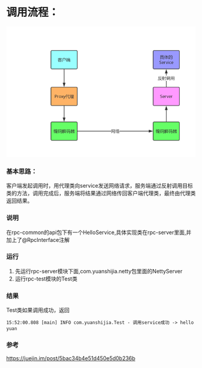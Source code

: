 
# 调用流程：
![](my-rpc.png)

### 基本思路：
  客户端发起调用时，用代理类向service发送网络请求，服务端通过反射调用目标类的方法，调用完成后，服务端将结果通过网络传回客户端代理类，最终由代理类返回结果。
  
### 说明
在rpc-common的api包下有一个HelloService,具体实现类在rpc-server里面,并加上了@RpcInterface注解  
  
### 运行
1. 先运行rpc-server模块下面,com.yuanshijia.netty包里面的NettyServer
2. 运行rpc-test模块的Test类


### 结果
Test类如果调用成功，返回
```
15:52:00.808 [main] INFO com.yuanshijia.Test - 调用service成功 -> hello yuan
```


### 参考
https://juejin.im/post/5bac34b4e51d450e5d0b236b
  